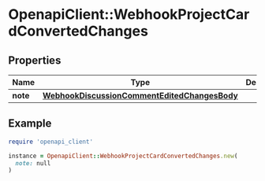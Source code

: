 # OpenapiClient::WebhookProjectCardConvertedChanges

## Properties

| Name | Type | Description | Notes |
| ---- | ---- | ----------- | ----- |
| **note** | [**WebhookDiscussionCommentEditedChangesBody**](WebhookDiscussionCommentEditedChangesBody.md) |  |  |

## Example

```ruby
require 'openapi_client'

instance = OpenapiClient::WebhookProjectCardConvertedChanges.new(
  note: null
)
```

